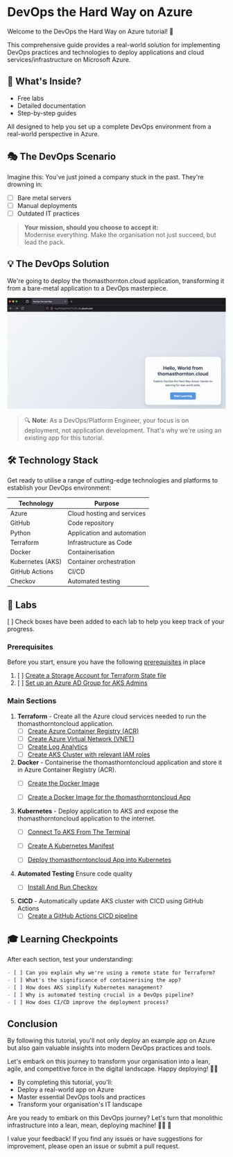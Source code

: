 # DevOps the Hard Way on Azure

Welcome to the DevOps the Hard Way on Azure tutorial! 🚀

This comprehensive guide provides a real-world solution for implementing DevOps practices and technologies to deploy applications and cloud services/infrastructure on Microsoft Azure.

## 🌟 What's Inside?

- Free labs
- Detailed documentation
- Step-by-step guides

All designed to help you set up a complete DevOps environment from a real-world perspective in Azure.

## 🎭 The DevOps Scenario

Imagine this: You've just joined a company stuck in the past. They're drowning in:
- [ ] Bare metal servers
- [ ] Manual deployments
- [ ] Outdated IT practices

> **Your mission, should you choose to accept it:**  
> Modernise everything. Make the organisation not just succeed, but lead the pack.

## 💡 The DevOps Solution

We're going to deploy the thomasthornton.cloud application, transforming it from a bare-metal application to a DevOps masterpiece. 

![](images/website.png)

> 🔍 **Note**: As a DevOps/Platform Engineer, your focus is on deployment, not application development. That's why we're using an existing app for this tutorial.

## 🛠️ Technology Stack

Get ready to utilise a range of cutting-edge technologies and platforms to establish your DevOps environment:

| Technology | Purpose |
|------------|---------|
| Azure | Cloud hosting and services |
| GitHub | Code repository |
| Python | Application and automation |
| Terraform | Infrastructure as Code |
| Docker | Containerisation |
| Kubernetes (AKS) | Container orchestration |
| GitHub Actions | CI/CD |
| Checkov | Automated testing |

## 🧪 Labs

[ ] Check boxes have been added to each lab to help you keep track of your progress.

### Prerequisites

Before you start, ensure you have the following [prerequisites](https://github.com/thomast1906/DevOps-The-Hard-Way-Azure/blob/main/prerequisites.md) in place
1. [ ] [Create a Storage Account for Terraform State file](https://github.com/thomast1906/DevOps-The-Hard-Way-Azure/blob/main/1-Azure/1-Configure-Terraform-Remote-Storage.md)
2. [ ] [Set up an Azure AD Group for AKS Admins](https://github.com/thomast1906/DevOps-The-Hard-Way-Azure/blob/main/1-Azure/2-Create-Azure-AD-Group-AKS-Admins.md)

### Main Sections

1. **Terraform** - Create all the Azure cloud services needed to run the thomasthorntoncloud application.
    - [ ] [Create Azure Container Registry (ACR)](https://github.com/thomast1906/DevOps-The-Hard-Way-Azure/blob/main/Terraform-AZURE-Services-Creation/1-Create-ACR.md)
    - [ ] [Create Azure Virtual Network (VNET)](https://github.com/thomast1906/DevOps-The-Hard-Way-Azure/blob/main/Terraform-AZURE-Services-Creation/2-Create-VNET.md)
    - [ ] [Create Log Analytics](https://github.com/thomast1906/DevOps-The-Hard-Way-Azure/blob/main/Terraform-AZURE-Services-Creation/3-Create-Log-Analytics.md)
    - [ ] [Create AKS Cluster with relevant IAM roles](https://github.com/thomast1906/DevOps-The-Hard-Way-Azure/blob/main/Terraform-AZURE-Services-Creation/4-Create-AKS-Cluster-IAM-Roles.md)

2. **Docker** - Containerise the thomasthorntoncloud application and store it in Azure Container Registry (ACR).
    - [ ] [Create the Docker Image](https://github.com/thomast1906/DevOps-The-Hard-Way-Azure/blob/main/3-Docker/1-Create-Docker-Image.md)
    - [ ] [Create a Docker Image for the thomasthorntoncloud App](https://github.com/thomast1906/DevOps-The-Hard-Way-Azure/blob/main/3-Docker/Push%20Image%20To%20ACR.md)


3. **Kubernetes** - Deploy application to AKS and expose the thomasthorntoncloud application to the internet.
    - [ ] [Connect To AKS From The Terminal](https://github.com/thomast1906/DevOps-The-Hard-Way-Azure/blob/main/4-kubernetes_manifest/1-Connect-To-ACR.md)
    - [ ] [Create A Kubernetes Manifest](https://github.com/thomast1906/DevOps-The-Hard-Way-Azure/blob/main/4-kubernetes_manifest/2-Create-Kubernetes-Manifest.md)
    - [ ] [Deploy thomasthorntoncloud App into Kubernetes](https://github.com/thomast1906/DevOps-The-Hard-Way-Azure/blob/main/4-kubernetes_manifest/3-Deploy-Uber-App.md)


4. **Automated Testing** Ensure code quality
    - [ ] [Install And Run Checkov](https://github.com/thomast1906/DevOps-The-Hard-Way-Azure/blob/main/Terraform-Static-Code-Analysis/1-Checkov-For-Terraform.md)


5. **CICD** - Automatically update AKS cluster with CICD using GitHub Actions
    - [ ] [Create a GitHub Actions CICD pipeline](https://github.com/thomast1906/DevOps-The-Hard-Way-Azure/blob/main/Terraform-AZURE-Services-Creation/5-Run-CICD-For-AKS-Cluster.md)

## 🎓 Learning Checkpoints

After each section, test your understanding:

```markdown
- [ ] Can you explain why we're using a remote state for Terraform?
- [ ] What's the significance of containerising the app?
- [ ] How does AKS simplify Kubernetes management?
- [ ] Why is automated testing crucial in a DevOps pipeline?
- [ ] How does CI/CD improve the deployment process?
```

## Conclusion
By following this tutorial, you'll not only deploy an example app on Azure but also gain valuable insights into modern DevOps practices and tools. 

Let's embark on this journey to transform your organisation into a lean, agile, and competitive force in the digital landscape. Happy deploying! 🚀🔧

- By completing this tutorial, you'll:
- Deploy a real-world app on Azure
- Master essential DevOps tools and practices
- Transform your organisation's IT landscape

Are you ready to embark on this DevOps journey? Let's turn that monolithic infrastructure into a lean, mean, deploying machine! 💪🚀 📣 

I value your feedback! If you find any issues or have suggestions for improvement, please open an issue or submit a pull request.
